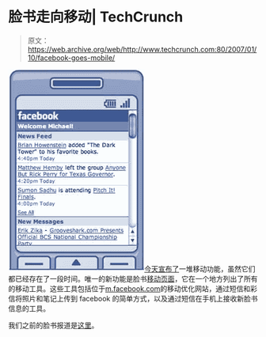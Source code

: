 # 脸书走向移动| TechCrunch

> 原文：<https://web.archive.org/web/http://www.techcrunch.com:80/2007/01/10/facebook-goes-mobile/>

![](img/b7d1ab9e79bf8e560927b66ac59d319a.png)[今天宣布了](https://web.archive.org/web/20230404035835/http://blog.facebook.com/blog.php?post=2228532130)一堆移动功能，虽然它们都已经存在了一段时间。唯一的新功能是脸书[移动页面](https://web.archive.org/web/20230404035835/http://www.facebook.com/mobile.php)，它在一个地方列出了所有的移动工具。这些工具包括位于[m.facebook.com](https://web.archive.org/web/20230404035835/http://m.facebook.com/)的移动优化网站，通过短信和彩信将照片和笔记上传到 facebook 的简单方式，以及通过短信在手机上接收新脸书信息的工具。

我们之前的脸书报道是[这里](https://web.archive.org/web/20230404035835/https://techcrunch.com/tag/facebook)。